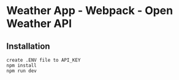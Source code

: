 # Weather App - Webpack - Open Weather API 


## Installation
```
create .ENV file to API_KEY
npm install
npm run dev
```